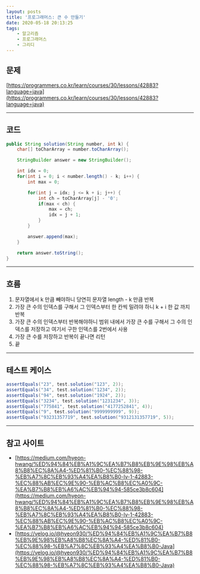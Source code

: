 ```yaml
---
layout: posts
title: '프로그래머스: 큰 수 만들기'
date: 2020-05-18 20:13:25
tags:
    - 알고리즘
    - 프로그래머스
    - 그리디
---
```


## 문제

[https://programmers.co.kr/learn/courses/30/lessons/42883?language=java](https://programmers.co.kr/learn/courses/30/lessons/42883?language=java)

* * *

## 코드

```java
public String solution(String number, int k) {
    char[] toCharArray = number.toCharArray();

    StringBuilder answer = new StringBuilder();

    int idx = 0;
    for(int i = 0; i < number.length() - k; i++) {
        int max = 0;

        for(int j = idx; j <= k + i; j++) {
            int ch = toCharArray[j] - '0';
            if(max < ch) {
                max = ch;
                idx = j + 1;
            }
        }

        answer.append(max);
    }

    return answer.toString();
}
```

* * *

## 흐름

1. 문자열에서 k 만큼 빼야하니 당연히 문자열 length - k 만큼 반복
2. 가장 큰 수의 인덱스를 구해서 그 인덱스부터 한 칸씩 밀려야 하니 k + i 한 값 까지 반복
3. 가장 큰 수의 인덱스부터 반복해야하니 범위 내에서 가장 큰 수를 구해서 그 수의 인덱스를 저장하고 여기서 구한 인덱스를 2번에서 사용
4. 가장 큰 수를 저장하고 반복이 끝나면 리턴
5. 끝

* * *

## 테스트 케이스

```java
assertEquals("23", test.solution("123", 2));
assertEquals("34", test.solution("1234", 2));
assertEquals("94", test.solution("1924", 2));
assertEquals("3234", test.solution("1231234", 3));
assertEquals("775841", test.solution("4177252841", 4));
assertEquals("9", test.solution("9999999999", 9));
assertEquals("93231357719", test.solution("9312131357719", 5));
```

* * *

## 참고 사이트

- [https://medium.com/hyeon-hwang/%ED%94%84%EB%A1%9C%EA%B7%B8%EB%9E%98%EB%A8%B8%EC%8A%A4-%ED%81%B0-%EC%88%98-%EB%A7%8C%EB%93%A4%EA%B8%B0-lv-1-42883-%EC%88%AB%EC%9E%90-%EB%AC%B8%EC%A0%9C-%EA%B7%B8%EB%A6%AC%EB%94%94-585ce3b8c604](https://medium.com/hyeon-hwang/%ED%94%84%EB%A1%9C%EA%B7%B8%EB%9E%98%EB%A8%B8%EC%8A%A4-%ED%81%B0-%EC%88%98-%EB%A7%8C%EB%93%A4%EA%B8%B0-lv-1-42883-%EC%88%AB%EC%9E%90-%EB%AC%B8%EC%A0%9C-%EA%B7%B8%EB%A6%AC%EB%94%94-585ce3b8c604)
- [https://velog.io/@hyeon930/%ED%94%84%EB%A1%9C%EA%B7%B8%EB%9E%98%EB%A8%B8%EC%8A%A4-%ED%81%B0-%EC%88%98-%EB%A7%8C%EB%93%A4%EA%B8%B0-Java](https://velog.io/@hyeon930/%ED%94%84%EB%A1%9C%EA%B7%B8%EB%9E%98%EB%A8%B8%EC%8A%A4-%ED%81%B0-%EC%88%98-%EB%A7%8C%EB%93%A4%EA%B8%B0-Java)